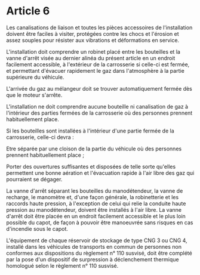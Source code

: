 # Article 6

Les canalisations de liaison et toutes les pièces accessoires de l'installation doivent être faciles à visiter, protégées contre les chocs et l'érosion et assez souples pour résister aux vibrations et déformations en service.

L'installation doit comprendre un robinet placé entre les bouteilles et la vanne d'arrêt visée au dernier alinéa du présent article en un endroit facilement accessible, à l'extérieur de la carrosserie si celle-ci est fermée, et permettant d'évacuer rapidement le gaz dans l'atmosphère à la partie supérieure du véhicule.

L'arrivée du gaz au mélangeur doit se trouver automatiquement fermée dès que le moteur s'arrête.

L'installation ne doit comprendre aucune bouteille ni canalisation de gaz à l'intérieur des parties fermées de la carrosserie où des personnes prennent habituellement place.

Si les bouteilles sont installées à l'intérieur d'une partie fermée de la carrosserie, celle-ci devra :

Etre séparée par une cloison de la partie du véhicule où des personnes prennent habituellement place ;

Porter des ouvertures suffisantes et disposées de telle sorte qu'elles permettent une bonne aération et l'évacuation rapide à l'air libre des gaz qui pourraient se dégager.

La vanne d'arrêt séparant les bouteilles du manodétendeur, la vanne de recharge, le manomètre et, d'une façon générale, la robinetterie et les raccords haute pression, à l'exception de celui qui relie la conduite haute pression au manodétendeur, doivent être installés à l'air libre. La vanne d'arrêt doit être placée en un endroit facilement accessible et le plus loin possible du capot, de façon à pouvoir être manoeuvrée sans risques en cas d'incendie sous le capot.

L'équipement de chaque réservoir de stockage de type CNG 3 ou CNG 4, installé dans les véhicules de transports en commun de personnes non conformes aux dispositions du règlement n° 110 susvisé, doit être complété par la pose d'un dispositif de surpression à déclenchement thermique homologué selon le règlement n° 110 susvisé.
